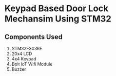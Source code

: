 # Keypad Based Door Lock Mechansim Using STM32
## Components Used
1. STM32F303RE
2. 20x4 LCD
3. 4x4 Keypad
4. Bolt IoT Wifi Module
5. Buzzer
